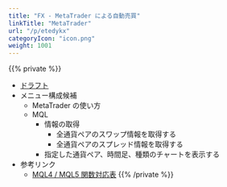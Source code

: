 ```yaml
---
title: "FX - MetaTrader による自動売買"
linkTitle: "MetaTrader"
url: "/p/etedykx"
categoryIcon: "icon.png"
weight: 1001
---
```


{{% private %}}
- [ドラフト](/p/6ptt3f8)
- メニュー構成候補
    - MetaTrader の使い方
    - MQL
        - 情報の取得
            - 全通貨ペアのスワップ情報を取得する
            - 全通貨ペアのスプレッド情報を取得する
        - 指定した通貨ペア、時間足、種類のチャートを表示する
- 参考リンク
    - [MQL4 / MQL5 関数対応表](https://www.mql5.com/ja/articles/81)
{{% /private %}}


